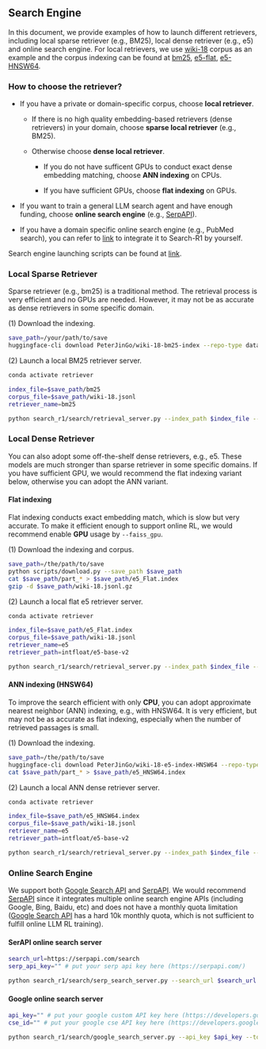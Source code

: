 
## Search Engine

In this document, we provide examples of how to launch different retrievers, including local sparse retriever (e.g., BM25), local dense retriever (e.g., e5) and online search engine.
For local retrievers, we use [wiki-18](https://huggingface.co/datasets/PeterJinGo/wiki-18-corpus) corpus as an example and the corpus indexing can be found at [bm25](https://huggingface.co/datasets/PeterJinGo/wiki-18-bm25-index), [e5-flat](https://huggingface.co/datasets/PeterJinGo/wiki-18-e5-index), [e5-HNSW64](https://huggingface.co/datasets/PeterJinGo/wiki-18-e5-index-HNSW64).

### How to choose the retriever?

- If you have a private or domain-specific corpus, choose **local retriever**.

    - If there is no high quality embedding-based retrievers (dense retrievers) in your domain, choose **sparse local retriever** (e.g., BM25).

    - Otherwise choose **dense local retriever**.
    
        - If you do not have sufficent GPUs to conduct exact dense embedding matching, choose **ANN indexing** on CPUs.

        - If you have sufficient GPUs, choose **flat indexing** on GPUs.


- If you want to train a general LLM search agent and have enough funding, choose **online search engine** (e.g., [SerpAPI](https://serpapi.com/)).


- If you have a domain specific online search engine (e.g., PubMed search), you can refer to [link](https://github.com/PeterGriffinJin/Search-R1/blob/main/search_r1/search/serp_search_server.py) to integrate it to Search-R1 by yourself.

Search engine launching scripts can be found at [link](https://github.com/PeterGriffinJin/Search-R1/tree/main/example/retriever).

### Local Sparse Retriever

Sparse retriever (e.g., bm25) is a traditional method. The retrieval process is very efficient and no GPUs are needed. However, it may not be as accurate as dense retrievers in some specific domain.

(1) Download the indexing.
```bash
save_path=/your/path/to/save
huggingface-cli download PeterJinGo/wiki-18-bm25-index --repo-type dataset --local-dir $save_path
```

(2) Launch a local BM25 retriever server.
```bash
conda activate retriever

index_file=$save_path/bm25
corpus_file=$save_path/wiki-18.jsonl
retriever_name=bm25

python search_r1/search/retrieval_server.py --index_path $index_file --corpus_path $corpus_file --topk 3 --retriever_name $retriever_name
```


### Local Dense Retriever

You can also adopt some off-the-shelf dense retrievers, e.g., e5. These models are much stronger than sparse retriever in some specific domains.
If you have sufficient GPU, we would recommend the flat indexing variant below, otherwise you can adopt the ANN variant.

#### Flat indexing

Flat indexing conducts exact embedding match, which is slow but very accurate. To make it efficient enough to support online RL, we would recommend enable **GPU** usage by ```--faiss_gpu```.

(1) Download the indexing and corpus.
```bash
save_path=/the/path/to/save
python scripts/download.py --save_path $save_path
cat $save_path/part_* > $save_path/e5_Flat.index
gzip -d $save_path/wiki-18.jsonl.gz
```

(2) Launch a local flat e5 retriever server.

```bash
conda activate retriever

index_file=$save_path/e5_Flat.index
corpus_file=$save_path/wiki-18.jsonl
retriever_name=e5
retriever_path=intfloat/e5-base-v2

python search_r1/search/retrieval_server.py --index_path $index_file --corpus_path $corpus_file --topk 3 --retriever_name $retriever_name --retriever_model $retriever_path --faiss_gpu

```


#### ANN indexing (HNSW64)

To improve the search efficient with only **CPU**, you can adopt approximate nearest neighbor (ANN) indexing, e.g., with HNSW64.
It is very efficient, but may not be as accurate as flat indexing, especially when the number of retrieved passages is small.

(1) Download the indexing.
```bash
save_path=/the/path/to/save
huggingface-cli download PeterJinGo/wiki-18-e5-index-HNSW64 --repo-type dataset --local-dir $save_path
cat $save_path/part_* > $save_path/e5_HNSW64.index
```


(2) Launch a local ANN dense retriever server.
```bash
conda activate retriever

index_file=$save_path/e5_HNSW64.index
corpus_file=$save_path/wiki-18.jsonl
retriever_name=e5
retriever_path=intfloat/e5-base-v2

python search_r1/search/retrieval_server.py --index_path $index_file --corpus_path $corpus_file --topk 3 --retriever_name $retriever_name --retriever_model $retriever_path
```


### Online Search Engine

We support both [Google Search API](https://developers.google.com/custom-search/v1/overview) and [SerpAPI](https://serpapi.com/). We would recommend [SerpAPI](https://serpapi.com/) since it integrates multiple online search engine APIs (including Google, Bing, Baidu, etc) and does not have a monthly quota limitation ([Google Search API](https://developers.google.com/custom-search/v1/overview) has a hard 10k monthly quota, which is not sufficient to fulfill online LLM RL training).

#### SerAPI online search server

```bash
search_url=https://serpapi.com/search
serp_api_key="" # put your serp api key here (https://serpapi.com/)

python search_r1/search/serp_search_server.py --search_url $search_url --topk 3 --serp_api_key $serp_api_key
```

#### Google online search server

```bash
api_key="" # put your google custom API key here (https://developers.google.com/custom-search/v1/overview)
cse_id="" # put your google cse API key here (https://developers.google.com/custom-search/v1/overview)

python search_r1/search/google_search_server.py --api_key $api_key --topk 5 --cse_id $cse_id --snippet_only
```

